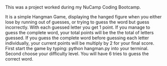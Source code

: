 This was a project worked during my NuCamp Coding Bootcamp.

It is a simple Hangman Game, displaying the hanged figure when you either lose by running out of guesses,
or trying to guess the word but guess incorrectly.
With each guessed letter you get 1 point. If you manage to guess the complete word, your total points will be the
the total of letters guessed. If you guess the complete word before guessing each letter individually, your current points
will be multiply by 2 for your final score.
First start the game by typing: python hangman.py into your terminal. 
Second choose your difficulty level.
You will have 6 tries to guess the correct word.
